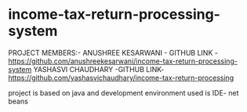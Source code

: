 # income-tax-return-processing-system
 PROJECT MEMBERS:-
  ANUSHREE KESARWANI - GITHUB LINK - https://github.com/anushreekesarwani/income-tax-return-processing-system
  YASHASVI CHAUDHARY -GITHUB LINK- https://github.com/yashasvichaudhary/income-tax-return-processing
  
project is based on java  and development environment used is IDE- net beans 
